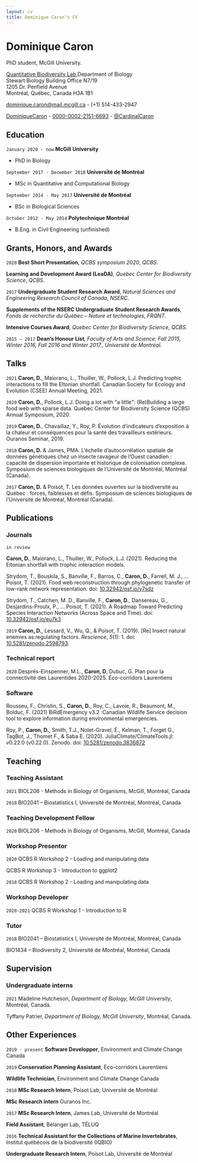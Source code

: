 ```yaml
---
layout: cv
title: Dominique Caron's CV
---
```

# Dominique Caron
PhD student, McGill University.

[Quantitative Biodiversity Lab](https://qbiodiversity.org/),Department of Biology<br/>
Stewart Biology Building Office N7/19<br/>
1205 Dr. Penfield Avenue<br/>
Montréal, Québec, Canada H3A 1B1<br/>

<a href="dominique.caron@mail.mcgill.ca">dominique.caron@mail.mcgill.ca</a> - (+1) 514-433-2947

<div id="webaddress">
  <a href="https://github.com/DominiqueCaron"><i class="fab fa-github"></i> DominiqueCaron</a> - 
  <a href="https://orcid.org/0000-0002-2151-6693"><i class="ai ai-orcid"></i> 0000-0002-2151-6693</a> - 
  <a href="https://twitter.com/CardinalCaron"><i class="fab fa-twitter"></i> @CardinalCaron</a>
</div>

## Education

`January 2020 - now`
__McGill University__

- PhD in Biology

`September 2017 - December 2018`
__Université de Montréal__

- MSc in Quantitative and Computational Biology

`September 2014 - May 2017`
__Université de Montréal__

- BSc in Biological Sciences

`October 2012 - May 2014`
__Polytechnique Montréal__

-  B.Eng. in Civil Engineering (unfinished)

## Grants, Honors, and Awards

`2020`
**Best Short Presentation**, *QCBS symposium 2020*, *QCBS*.

**Learning and Development Award (LeaDA)**, *Quebec Center for Biodiversity Science*, *QCBS*.

`2017`
**Undergraduate Student Research Award**, *Natural Sciences and Engineering Research Council of Canada*, *NSERC*.

**Supplements of the NSERC Undergraduate Student Research Awards**, *Fonds de recherche du Québec – Nature et technologies*, *FRQNT*.

**Intensive Courses Award**, *Quebec Center for Biodiversity Science*, *QCBS*.

`2015 – 2017`
**Dean’s Honour List**, *Faculty of Arts and Science: Fall 2015, Winter 2016, Fall 2016 and
Winter 2017.*, *Université de Montréal*.

## Talks

`2021`
**Caron, D.**, Maiorano, L., Thuiller, W., Pollock, L.J. Predicting trophic interactions to fill the Eltonian shortfall. Canadian Society for Ecology and Evolution (CSEE) Annual Meeting, 2021.

`2020`
**Caron, D.**, Pollock, L.J. Doing a lot with "a little": (Re)Building a large food web with sparse data. Quebec Center for Biodiversity Science (QCBS) Annual Symposium, 2020.

`2019`
**Caron, D.**, Chavaillaz, Y., Roy, P. Évolution d'indicateurs d’exposition à la chaleur et conséquences pour la santé des travailleurs extérieurs. Ouranos Seminar, 2019.

`2018`
**Caron, D.** & James, PMA. L’échelle d’autocorrélation spatiale de données génétiques chez un insecte ravageur de l’Ouest canadien : capacité de dispersion importante et historique de colonisation complexe. Symposium de sciences biologiques de l’Université de Montréal, Montréal (Canada).

`2017`
**Caron, D.** & Poisot, T. Les données ouvertes sur la biodiversité au Québec : forces, faiblesses et défis. Symposium de sciences biologiques de l’Université de Montréal, Montréal (Canada).

## Publications

<!-- A list is also available [online](https://scholar.google.ca/citations?user=c1ee-V4AAAAJ&hl=fr&oi=ao) -->

### Journals

`in review`

**Caron, D.**, Maiorano, L., Thuiller, W., Pollock, L.J. (2021). Reducing the Eltonian shortfall with trophic interaction models.

Strydom, T., Bouskila, S., Banville, F., Barros, C., **Caron, D.**, Farrell, M. J., … Poisot, T. (2021). Food web reconstruction through phylogenetic transfer of low-rank network representation. doi: [10.32942/osf.io/y7sdz](https://doi.org/10.32942/osf.io/y7sdz)

Strydom, T., Catchen, M. D., Banville, F., **Caron, D.**, Dansereau, G., Desjardins-Proulx, P., … Poisot, T. (2021). A Roadmap Toward Predicting Species Interaction Networks (Across Space and Time). doi: [10.32942/osf.io/eu7k3](https://doi.org/10.32942/osf.io/eu7k3)

`2019`
**Caron, D.**, Lessard, V., Wu, Q., & Poisot, T. (2019). [Re] Insect natural enemies as regulating factors. *Rescience*, *5*(1): 1. doi:  [10.5281/zenodo.2598793](https://doi.org/10.5281/zenodo.2598793).


### Technical report

`2020`
Després-Einspenner, M.L., **Caron, D**, Dubuc, G. Plan pour la connectivité des Laurentides 2020-2025. Éco-corridors Laurentiens

### Software

Rousseu, F., Christin, S., **Caron, D.**, Roy, C., Lavoie, R., Beaumont, M., Bolduc, F. (2021) BiRdEmergency v3.2 :Canadian Wildlife Service decision tool to explore information during environmental emergencies.

Roy, P., **Caron, D.**, Smith, T.J., Nolet-Gravel, É., Kelman, T., Forget G., TagBot, J., Thomet F., & Saba E. (2020). JuliaClimate/ClimateTools.jl: v0.22.0 (v0.22.0). Zenodo. doi: [10.5281/zenodo.3836872](https://doi.org/10.5281/zenodo.3836872)

## Teaching

### Teaching Assistant

`2021` 
BIOL206 - Methods in Biology of Organisms, McGill, Montréal, Canada

`2018`
BIO2041 – Biostatistics I, Université de Montréal, Montréal, Canada

### Teaching Development Fellow

`2020` 
BIOL206 - Methods in Biology of Organisms, McGill, Montréal, Canada

### Workshop Presentor

`2020`
QCBS R Workshop 2 - Loading and manipulating data

QCBS R Workshop 3 - Introduction to ggplot2

`2018`
QCBS R Workshop 2 - Loading and manipulating data

### Workshop Developer

`2020-2021`
QCBS R Workshop 1 - Introduction to R

### Tutor

`2018`
BIO2041 – Biostatistics I, Université de Montréal, Montréal, Canada

BIO1434 – Biodiversity 2, Université de Montréal, Montréal, Canada

## Supervision

### Undergraduate interns
`2021`
Madeline Hutcheson, *Department of Biology, McGill University*, Montréal, Canada.

Tyffany Patrier, *Department of Biology, McGill University*, Montréal, Canada.

## Other Experiences
`2019 - present`
**Software Developper**, Environment and Climate Change Canada

`2019`
**Conservation Planning Assistant**, Éco-corridors Laurentiens

**Wildlife Technician**, Environment and Climate Change Canada

`2018`
**MSc Research Intern**, Poisot Lab, Université de Montréal

**MSc Research intern** Ouranos Inc.

`2017`
**MSc Research Intern**, James Lab, Université de Montréal

**Field Assistant**, Bélanger Lab, TÉLUQ

`2016`
**Technical Assistant for the Collections of Marine Invertebrates**, Institut québécois de la biodiversité (IQBIO)

**Undergraduate Research Intern**, Poisot Lab, Université de Montréal

<!-- ### Footer

Last updated: May 2013 -->


